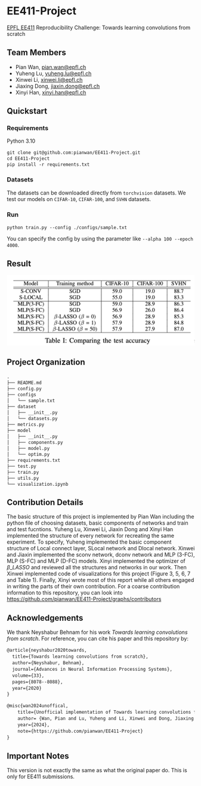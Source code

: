 # EE411-Project

[EPFL EE411](https://edu.epfl.ch/coursebook/en/fundamentals-of-inference-and-learning-EE-411) Reproducibility Challenge: Towards learning convolutions from scratch

## Team Members

- Pian Wan, pian.wan@epfl.ch
- Yuheng Lu, yuheng.lu@epfl.ch
- Xinwei Li, xinwei.li@epfl.ch
- Jiaxing Dong, jiaxin.dong@epfl.ch
- Xinyi Han, xinyi.han@epfl.ch

## Quickstart

### Requirements

Python 3.10

```shell
git clone git@github.com:pianwan/EE411-Project.git
cd EE411-Project
pip install -r requirements.txt
```

### Datasets

The datasets can be downloaded directly from `torchvision` datasets. We test our models on `CIFAR-10`, `CIFAR-100`, and `SVHN` datasets.

### Run

```shell
python train.py --config ./configs/sample.txt
```
You can specify the config by using the parameter like `--alpha 100 --epoch 4000`.

## Result

![](./figs/result.png)

## Project Organization

```text
.
├── README.md
├── config.py
├── configs
│   └── sample.txt
├── dataset
│   ├── __init__.py
│   └── datasets.py
├── metrics.py
├── model
│   ├── __init__.py
│   ├── components.py
│   ├── model.py
│   └── optim.py
├── requirements.txt
├── test.py
├── train.py
├── utils.py
└── visualization.ipynb
```

## Contribution Details
The basic structure of this project is implemented by Pian Wan including the python file of choosing datasets, basic components of networks and train and test fucntions. Yuheng Lu, Xinwei Li, Jiaxin Dong and Xinyi Han implemented the structure of every network for recreating the same experiment. To specify, Yuheng implemented the basic component structure of Local connect layer, SLocal network and Dlocal network. Xinwei and Jiaxin implemented the sconv network, dconv network and MLP (3-FC), MLP (S-FC) and MLP (D-FC) models. Xinyi implemented the optimizer of ${\beta\_LASSO}$ and reviewed all the structures and networks in our work. Then Xinwei implemented code of visualizations for this project (Figure 3, 5, 6, 7 and Table 1). Finally, Xinyi wrote most of this report while all others engaged in writing the parts of their own contribution. For a coarse contribution information to this repository, you can look into https://github.com/pianwan/EE411-Project/graphs/contributors

## Acknowledgements

We thank Neyshabur Behnam for his work _Towards learning convolutions from scratch_. For reference, you can cite his paper and this repository by:

```tex
@article{neyshabur2020towards,
  title={Towards learning convolutions from scratch},
  author={Neyshabur, Behnam},
  journal={Advances in Neural Information Processing Systems},
  volume={33},
  pages={8078--8088},
  year={2020}
}
```

```tex
@misc{wan2024unoffical,
    title={Unofficial implementation of Towards learning convolutions from scratch},
    author= {Wan, Pian and Lu, Yuheng and Li, Xinwei and Dong, Jiaxing and Han, Xinyi},
    year={2024},
    note={https://github.com/pianwan/EE411-Project}
}
```

## Important Notes
This version is not exactly the same as what the original paper do. This is only for EE411 submissions.